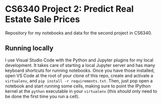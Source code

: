 # CS6340 Project 2: Predict Real Estate Sale Prices

Repository for my notebooks and data for the second project in CS6340.

## Running locally

I use Visual Studio Code with the Python and Jupyter plugins for my local development. It takes care of starting a local Jupyter server and has many keyboard shortcuts for running notebooks. Once you have those installed, open VS Code at the root of your clone of this repo, create and activate a `virtualenv`, and `pip install -r requirements.txt`. Then, just pop open a notebook and start running some cells, making sure to point the IPython kernel at the `python` executable in your `virtualenv` (this _should_ only need to be done the first time you run a cell).